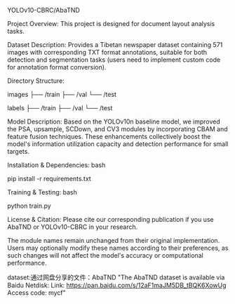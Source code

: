 YOLOv10-CBRC/AbaTND

Project Overview: This project is designed for document layout analysis tasks.

Dataset Description:
Provides a Tibetan newspaper dataset containing 571 images with corresponding TXT format annotations, suitable for both detection and segmentation tasks (users need to implement custom code for annotation format conversion).

Directory Structure:

images
├── /train
├── /val
└── /test

labels
├── /train
├── /val
└── /test

Model Description:
Based on the YOLOv10n baseline model, we improved the PSA, upsample, SCDown, and CV3 modules by incorporating CBAM and feature fusion techniques. These enhancements collectively boost the model's information utilization capacity and detection performance for small targets.

Installation & Dependencies:
bash

pip install -r requirements.txt

Training & Testing:
bash

python train.py

License & Citation:
Please cite our corresponding publication if you use AbaTND or YOLOv10-CBRC in your research.



The module names remain unchanged from their original implementation. Users may optionally modify these names according to their preferences, as such changes will not affect the model's accuracy or computational performance.

dataset:通过网盘分享的文件：AbaTND
"The AbaTND dataset is available via Baidu Netdisk:
Link: https://pan.baidu.com/s/12aF1maJM5DB_tBQK6XowUg
Access code: mycf"

